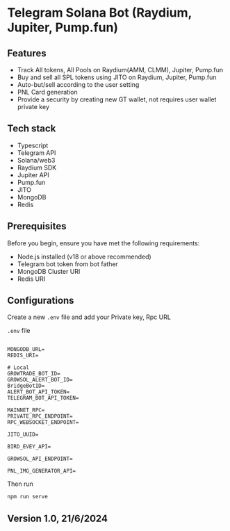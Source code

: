 # Telegram Solana Bot (Raydium, Jupiter, Pump.fun)
## Features

- Track All tokens, All Pools on Raydium(AMM, CLMM), Jupiter, Pump.fun 
- Buy and sell all SPL tokens using JITO on Raydium, Jupiter, Pump.fun
- Auto-but/sell according to the user setting
- PNL Card generation
- Provide a security by creating new GT wallet, not requires user wallet private key

## Tech stack
- Typescript
- Telegram API
- Solana/web3
- Raydium SDK
- Jupiter API
- Pump.fun
- JITO
- MongoDB
- Redis

## Prerequisites

Before you begin, ensure you have met the following requirements:

- Node.js installed (v18 or above recommended)
- Telegram bot token from bot father
- MongoDB Cluster URI
- Redis URI

## Configurations

Create a new `.env` file and add your Private key, Rpc URL

`.env` file
```

MONGODB_URL=
REDIS_URI=

# Local
GROWTRADE_BOT_ID=
GROWSOL_ALERT_BOT_ID=
BridgeBotID=
ALERT_BOT_API_TOKEN=
TELEGRAM_BOT_API_TOKEN=

MAINNET_RPC=
PRIVATE_RPC_ENDPOINT=
RPC_WEBSOCKET_ENDPOINT=

JITO_UUID=

BIRD_EVEY_API=

GROWSOL_API_ENDPOINT=

PNL_IMG_GENERATOR_API=

```

Then run

```sh
npm run serve
```
## Version 1.0,   21/6/2024